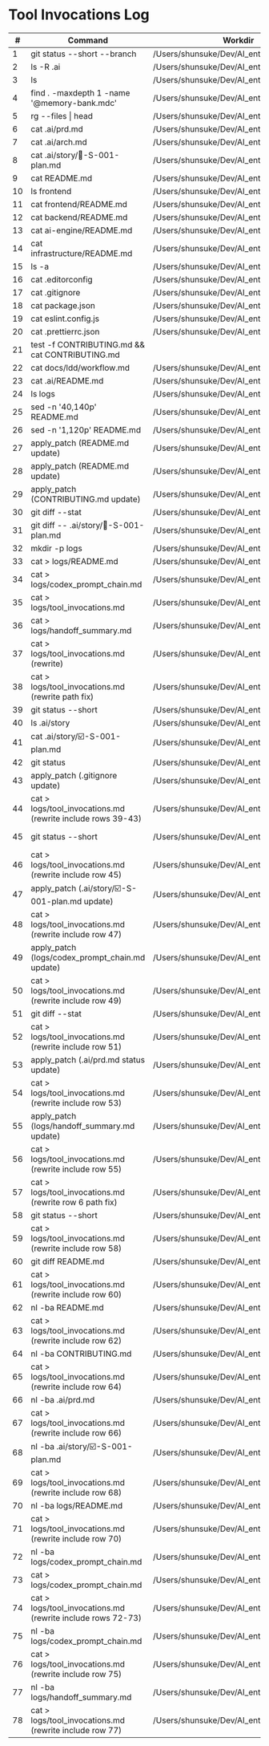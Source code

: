 # Tool Invocations Log

| # | Command | Workdir | Exit | Notes |
|---|---------|---------|------|-------|
| 1 | git status --short --branch | /Users/shunsuke/Dev/AI_entrepreneur_Agent | 0 | Initial repository status |
| 2 | ls -R .ai | /Users/shunsuke/Dev/AI_entrepreneur_Agent | 0 | Inspect `.ai` directory contents |
| 3 | ls | /Users/shunsuke/Dev/AI_entrepreneur_Agent | 0 | Top-level directory listing |
| 4 | find . -maxdepth 1 -name '@memory-bank.mdc' | /Users/shunsuke/Dev/AI_entrepreneur_Agent | 0 | Check for memory bank file |
| 5 | rg --files \| head | /Users/shunsuke/Dev/AI_entrepreneur_Agent | 0 | Sample repository files |
| 6 | cat .ai/prd.md | /Users/shunsuke/Dev/AI_entrepreneur_Agent | 0 | Review PRD status |
| 7 | cat .ai/arch.md | /Users/shunsuke/Dev/AI_entrepreneur_Agent | 0 | Review architecture approvals |
| 8 | cat .ai/story/🔲-S-001-plan.md | /Users/shunsuke/Dev/AI_entrepreneur_Agent | 0 | Read Story S-001 plan |
| 9 | cat README.md | /Users/shunsuke/Dev/AI_entrepreneur_Agent | 0 | Review root README |
| 10 | ls frontend | /Users/shunsuke/Dev/AI_entrepreneur_Agent | 0 | Inspect frontend directory |
| 11 | cat frontend/README.md | /Users/shunsuke/Dev/AI_entrepreneur_Agent | 0 | Review frontend placeholder |
| 12 | cat backend/README.md | /Users/shunsuke/Dev/AI_entrepreneur_Agent | 0 | Review backend placeholder |
| 13 | cat ai-engine/README.md | /Users/shunsuke/Dev/AI_entrepreneur_Agent | 0 | Review AI engine placeholder |
| 14 | cat infrastructure/README.md | /Users/shunsuke/Dev/AI_entrepreneur_Agent | 0 | Review infrastructure placeholder |
| 15 | ls -a | /Users/shunsuke/Dev/AI_entrepreneur_Agent | 0 | Check dotfiles |
| 16 | cat .editorconfig | /Users/shunsuke/Dev/AI_entrepreneur_Agent | 0 | Inspect formatting defaults |
| 17 | cat .gitignore | /Users/shunsuke/Dev/AI_entrepreneur_Agent | 0 | Inspect ignore rules |
| 18 | cat package.json | /Users/shunsuke/Dev/AI_entrepreneur_Agent | 0 | Inspect workspace config |
| 19 | cat eslint.config.js | /Users/shunsuke/Dev/AI_entrepreneur_Agent | 0 | Inspect ESLint config |
| 20 | cat .prettierrc.json | /Users/shunsuke/Dev/AI_entrepreneur_Agent | 0 | Inspect Prettier config |
| 21 | test -f CONTRIBUTING.md && cat CONTRIBUTING.md || echo 'missing' | /Users/shunsuke/Dev/AI_entrepreneur_Agent | 0 | Review contributing guide |
| 22 | cat docs/ldd/workflow.md | /Users/shunsuke/Dev/AI_entrepreneur_Agent | 0 | Review LDD workflow |
| 23 | cat .ai/README.md | /Users/shunsuke/Dev/AI_entrepreneur_Agent | 0 | Review `.ai` directory guide |
| 24 | ls logs | /Users/shunsuke/Dev/AI_entrepreneur_Agent | 1 | Confirm absence of logs directory |
| 25 | sed -n '40,140p' README.md | /Users/shunsuke/Dev/AI_entrepreneur_Agent | 0 | Inspect README layout section |
| 26 | sed -n '1,120p' README.md | /Users/shunsuke/Dev/AI_entrepreneur_Agent | 0 | Inspect README introduction |
| 27 | apply_patch (README.md update) | /Users/shunsuke/Dev/AI_entrepreneur_Agent | 1 | Initial patch failed: target context not found |
| 28 | apply_patch (README.md update) | /Users/shunsuke/Dev/AI_entrepreneur_Agent | 0 | Adjusted README layout and setup steps |
| 29 | apply_patch (CONTRIBUTING.md update) | /Users/shunsuke/Dev/AI_entrepreneur_Agent | 0 | Reference logs directory in workflow section |
| 30 | git diff --stat | /Users/shunsuke/Dev/AI_entrepreneur_Agent | 0 | Review change summary |
| 31 | git diff -- .ai/story/🔲-S-001-plan.md | /Users/shunsuke/Dev/AI_entrepreneur_Agent | 0 | Inspect unexpected plan file diff |
| 32 | mkdir -p logs | /Users/shunsuke/Dev/AI_entrepreneur_Agent | 0 | Create logs directory |
| 33 | cat > logs/README.md | /Users/shunsuke/Dev/AI_entrepreneur_Agent | 0 | Document log usage |
| 34 | cat > logs/codex_prompt_chain.md | /Users/shunsuke/Dev/AI_entrepreneur_Agent | 0 | Initialize prompt chain log |
| 35 | cat > logs/tool_invocations.md | /Users/shunsuke/Dev/AI_entrepreneur_Agent | 0 | Record commands executed |
| 36 | cat > logs/handoff_summary.md | /Users/shunsuke/Dev/AI_entrepreneur_Agent | 0 | Initialize handoff summary template |
| 37 | cat > logs/tool_invocations.md (rewrite) | /Users/shunsuke/Dev/AI_entrepreneur_Agent | 0 | Append commands 36-37 to log |
| 38 | cat > logs/tool_invocations.md (rewrite path fix) | /Users/shunsuke/Dev/AI_entrepreneur_Agent | 0 | Correct row 3 workdir typo |
| 39 | git status --short | /Users/shunsuke/Dev/AI_entrepreneur_Agent | 0 | Inspect working tree summary |
| 40 | ls .ai/story | /Users/shunsuke/Dev/AI_entrepreneur_Agent | 0 | Confirm story file name |
| 41 | cat .ai/story/☑️-S-001-plan.md | /Users/shunsuke/Dev/AI_entrepreneur_Agent | 0 | Confirm story plan contents |
| 42 | git status | /Users/shunsuke/Dev/AI_entrepreneur_Agent | 0 | Review detailed working tree state |
| 43 | apply_patch (.gitignore update) | /Users/shunsuke/Dev/AI_entrepreneur_Agent | 0 | Allow tracking of `logs/` directory |
| 44 | cat > logs/tool_invocations.md (rewrite include rows 39-43) | /Users/shunsuke/Dev/AI_entrepreneur_Agent | 0 | Append commands 39-43 to log |
| 45 | git status --short | /Users/shunsuke/Dev/AI_entrepreneur_Agent | 0 | Confirm `logs/` visibility after .gitignore change |
| 46 | cat > logs/tool_invocations.md (rewrite include row 45) | /Users/shunsuke/Dev/AI_entrepreneur_Agent | 0 | Append command 45 to log |
| 47 | apply_patch (.ai/story/☑️-S-001-plan.md update) | /Users/shunsuke/Dev/AI_entrepreneur_Agent | 0 | Add completion results section |
| 48 | cat > logs/tool_invocations.md (rewrite include row 47) | /Users/shunsuke/Dev/AI_entrepreneur_Agent | 0 | Append command 47 to log |
| 49 | apply_patch (logs/codex_prompt_chain.md update) | /Users/shunsuke/Dev/AI_entrepreneur_Agent | 0 | Capture implementation/verification/handoff notes |
| 50 | cat > logs/tool_invocations.md (rewrite include row 49) | /Users/shunsuke/Dev/AI_entrepreneur_Agent | 0 | Append command 49 to log |
| 51 | git diff --stat | /Users/shunsuke/Dev/AI_entrepreneur_Agent | 0 | Review change summary |
| 52 | cat > logs/tool_invocations.md (rewrite include row 51) | /Users/shunsuke/Dev/AI_entrepreneur_Agent | 0 | Append command 51 to log |
| 53 | apply_patch (.ai/prd.md status update) | /Users/shunsuke/Dev/AI_entrepreneur_Agent | 0 | Mark Story S-001 completed and adjust next actions |
| 54 | cat > logs/tool_invocations.md (rewrite include row 53) | /Users/shunsuke/Dev/AI_entrepreneur_Agent | 0 | Append command 53 to log |
| 55 | apply_patch (logs/handoff_summary.md update) | /Users/shunsuke/Dev/AI_entrepreneur_Agent | 0 | Mention `.ai/prd.md` completion in latest update |
| 56 | cat > logs/tool_invocations.md (rewrite include row 55) | /Users/shunsuke/Dev/AI_entrepreneur_Agent | 0 | Append command 55 to log |
| 57 | cat > logs/tool_invocations.md (rewrite row 6 path fix) | /Users/shunsuke/Dev/AI_entrepreneur_Agent | 0 | Correct command 6 workdir path |
| 58 | git status --short | /Users/shunsuke/Dev/AI_entrepreneur_Agent | 0 | Confirm final working tree summary |
| 59 | cat > logs/tool_invocations.md (rewrite include row 58) | /Users/shunsuke/Dev/AI_entrepreneur_Agent | 0 | Append command 58 to log |
| 60 | git diff README.md | /Users/shunsuke/Dev/AI_entrepreneur_Agent | 0 | Review README modifications |
| 61 | cat > logs/tool_invocations.md (rewrite include row 60) | /Users/shunsuke/Dev/AI_entrepreneur_Agent | 0 | Append command 60 to log |
| 62 | nl -ba README.md | /Users/shunsuke/Dev/AI_entrepreneur_Agent | 0 | Capture line numbers for README changes |
| 63 | cat > logs/tool_invocations.md (rewrite include row 62) | /Users/shunsuke/Dev/AI_entrepreneur_Agent | 0 | Append command 62 to log |
| 64 | nl -ba CONTRIBUTING.md | /Users/shunsuke/Dev/AI_entrepreneur_Agent | 0 | Capture line numbers for contributing guide |
| 65 | cat > logs/tool_invocations.md (rewrite include row 64) | /Users/shunsuke/Dev/AI_entrepreneur_Agent | 0 | Append command 64 to log |
| 66 | nl -ba .ai/prd.md | /Users/shunsuke/Dev/AI_entrepreneur_Agent | 0 | Capture line numbers for PRD updates |
| 67 | cat > logs/tool_invocations.md (rewrite include row 66) | /Users/shunsuke/Dev/AI_entrepreneur_Agent | 0 | Append command 66 to log |
| 68 | nl -ba .ai/story/☑️-S-001-plan.md | /Users/shunsuke/Dev/AI_entrepreneur_Agent | 0 | Capture line numbers for updated story plan |
| 69 | cat > logs/tool_invocations.md (rewrite include row 68) | /Users/shunsuke/Dev/AI_entrepreneur_Agent | 0 | Append command 68 to log |
| 70 | nl -ba logs/README.md | /Users/shunsuke/Dev/AI_entrepreneur_Agent | 0 | Capture line numbers for log usage guide |
| 71 | cat > logs/tool_invocations.md (rewrite include row 70) | /Users/shunsuke/Dev/AI_entrepreneur_Agent | 0 | Append command 70 to log |
| 72 | nl -ba logs/codex_prompt_chain.md | /Users/shunsuke/Dev/AI_entrepreneur_Agent | 0 | Capture line numbers for updated prompt chain |
| 73 | cat > logs/codex_prompt_chain.md | /Users/shunsuke/Dev/AI_entrepreneur_Agent | 0 | Refresh prompt chain with final implementation notes |
| 74 | cat > logs/tool_invocations.md (rewrite include rows 72-73) | /Users/shunsuke/Dev/AI_entrepreneur_Agent | 0 | Append commands 72-73 to log |
| 75 | nl -ba logs/codex_prompt_chain.md | /Users/shunsuke/Dev/AI_entrepreneur_Agent | 0 | Verify updated prompt chain content |
| 76 | cat > logs/tool_invocations.md (rewrite include row 75) | /Users/shunsuke/Dev/AI_entrepreneur_Agent | 0 | Append command 75 to log |
| 77 | nl -ba logs/handoff_summary.md | /Users/shunsuke/Dev/AI_entrepreneur_Agent | 0 | Capture handoff summary line numbers |
| 78 | cat > logs/tool_invocations.md (rewrite include row 77) | /Users/shunsuke/Dev/AI_entrepreneur_Agent | 0 | Append command 77 to log |
